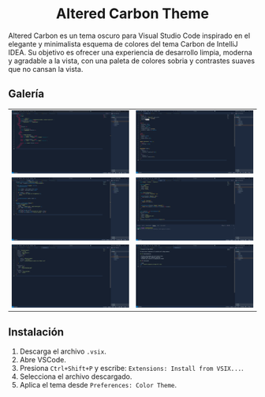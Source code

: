 <h1 align = "center">Altered Carbon Theme</h1>

Altered Carbon es un tema oscuro para Visual Studio Code inspirado en el elegante y minimalista esquema de colores del tema Carbon de IntelliJ IDEA. Su objetivo es ofrecer una experiencia de desarrollo limpia, moderna y agradable a la vista, con una paleta de colores sobria y contrastes suaves que no cansan la vista.

## Galería

<table>
  <tr>
    <td><img src="img/html.png" width="400"/></td>
    <td><img src="img/css.png" width="400"/></td>
  </tr>
  <tr>
    <td><img src="img/js.png" width="400"/></td>
    <td><img src="img/ts.png" width="400"/></td>
  </tr>
  <tr>
    <td><img src="img/json.png" width="400"/></td>
    <td><img src="img/md.png" width="400"/></td>
  </tr>
</table>

## Instalación

1. Descarga el archivo `.vsix`.
2. Abre VSCode.
3. Presiona `Ctrl+Shift+P` y escribe: `Extensions: Install from VSIX...`.
4. Selecciona el archivo descargado.
5. Aplica el tema desde `Preferences: Color Theme`.
